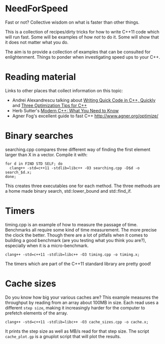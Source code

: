 NeedForSpeed
============

Fast or not? Collective wisdom on what is faster than other things.

This is a collection of recipes/dirty tricks for how to write C++11
code which will run fast. Some will be examples of how _not_ to do it.
Some will show that it does not matter what you do.

The aim is to provide a collection of examples that can be consulted for
enlightenment. Things to ponder when investigating speed ups to your C++.


Reading material
================

Links to other places that collect information on this topic:

* Andrei Alexandrescu talking about [Writing Quick Code in C++, 
  Quickly][quickcpp] and [Three Optimization Tips for C++][threetips]
* Herb Sutter's [Modern C++: What You Need to Know][moderncpp]
* Agner Fog's excellent guide to fast C++ http://www.agner.org/optimize/

[quickcpp]:http://channel9.msdn.com/Events/GoingNative/2013/Writing-Quick-Code-in-Cpp-Quickly
[threetips]:https://www.facebook.com/notes/facebook-engineering/three-optimization-tips-for-c/10151361643253920
[moderncpp]:http://channel9.msdn.com/Events/Build/2014/2-661


Binary searches
===============

searching.cpp compares three different way of finding the first
element larger than X in a vector. Compile it with:

```
for d in FIND STD SELF; do
  clang++ -std=c++11 -stdlib=libc++ -O3 searching.cpp -D$d -o search_$d.x;
done;
```

This creates three executables one for each method. The three methods
are a home made binary search, std::lower_bound and std::find_if.


Timers
======

timing.cpp is an example of how to measure the passage of time. Benchmarks
all require some kind of time measurement. The more precise the clock
the better. Though there are a lot of pitfalls when it comes to building
a good benchmark (are you testing what you think you are?), especially when
it is a micro-benchmark.

```
clang++ -std=c++11 -stdlib=libc++ -O3 timing.cpp -o timing.x;
```

The timers which are part of the C++11 standard library are pretty good!


Cache sizes
===========

Do you know how big your various caches are? This example measures the
throughput by reading from an array about 100MB in size. Each read
uses a different `step size`, making it increasingly harder for the
computer to prefetch elements of the array.

```
clang++ -std=c++11 -stdlib=libc++ -O3 cache_sizes.cpp -o cache.x;
```

It prints the step size as well as MB/s read for that step size. The script
`cache_plot.gp` is a gnuplot script that will plot the results.
